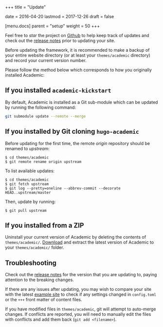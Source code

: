 +++
title = "Update"

date = 2016-04-20
lastmod = 2017-12-26
draft = false

[menu.docs]
    parent = "setup"
    weight = 50
+++

Feel free to *star* the project on [Github](https://github.com/gcushen/hugo-academic/) to help keep track of updates and check out the [release notes](../../updates) prior to updating your site.

Before updating the framework, it is recommended to make a backup of your entire website directory (or at least your `themes/academic` directory) and record your current version number.

Please follow the method below which corresponds to how you originally installed Academic:

## If you installed `academic-kickstart`

By default, Academic is installed as a Git sub-module which can be updated by running the following command:

```bash
git submodule update --remote --merge
```

## If you installed by Git cloning `hugo-academic`

Before updating for the first time, the remote *origin* repository should be renamed to *upstream*:

    $ cd themes/academic
    $ git remote rename origin upstream

To list available updates:

    $ cd themes/academic
    $ git fetch upstream
    $ git log --pretty=oneline --abbrev-commit --decorate HEAD..upstream/master

Then, update by running:

    $ git pull upstream

## If you installed from a ZIP

Uninstall your current version of Academic by deleting the contents of `themes/academic/`. [Download](https://github.com/gcushen/hugo-academic/archive/master.zip) and extract the latest version of Academic to your `themes/academic/` folder.

## Troubleshooting

Check out the [release notes](../../updates) for the version that you are updating to, paying attention to the breaking changes.

If there are any issues after updating, you may wish to compare your site with the latest [example site](https://github.com/gcushen/hugo-academic/tree/master/exampleSite) to check if any settings changed in `config.toml` or the `+++` front matter of content files.

If you have modified files in `themes/academic`, git will attempt to auto-merge changes. If conflicts are reported, you will need to manually edit the files with conflicts and add them back (`git add <filename>`).
